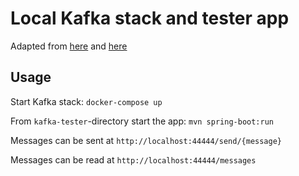 # Local Kafka stack and tester app

Adapted from 
[here](https://github.com/simplesteph/kafka-stack-docker-compose)
and 
[here](https://github.com/wkorando/event-stream-kafka)

## Usage

Start Kafka stack: `docker-compose up`

From `kafka-tester`-directory start the app: `mvn spring-boot:run`

Messages can be sent at `http://localhost:44444/send/{message}`

Messages can be read at `http://localhost:44444/messages`
